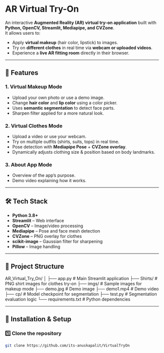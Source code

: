 # AR Virtual Try-On

An interactive **Augmented Reality (AR) virtual try-on application** built with **Python, OpenCV, Streamlit, Mediapipe, and CVZone**.  
It allows users to:

- Apply **virtual makeup** (hair color, lipstick) to images.
- Try on **different clothes** in real time via **webcam or uploaded videos**.
- Experience a **live AR fitting room** directly in their browser.

---

## 📌 Features

### 1. **Virtual Makeup Mode**
- Upload your own photo or use a demo image.
- Change **hair color** and **lip color** using a color picker.
- Uses **semantic segmentation** to detect face parts.
- Sharpen filter applied for a more natural look.

### 2. **Virtual Clothes Mode**
- Upload a video or use your webcam.
- Try on multiple outfits (shirts, suits, tops) in real time.
- Pose detection with **Mediapipe Pose** + **CVZone overlay**.
- Dynamically adjusts clothing size & position based on body landmarks.

### 3. **About App Mode**
- Overview of the app’s purpose.
- Demo video explaining how it works.

---

## 🛠 Tech Stack

- **Python 3.8+**
- **Streamlit** – Web interface
- **OpenCV** – Image/video processing
- **Mediapipe** – Pose and face mesh detection
- **CVZone** – PNG overlay for clothes
- **scikit-image** – Gaussian filter for sharpening
- **Pillow** – Image handling

---

## 📂 Project Structure
AR_Virtual_Try_On/
│
├── app.py # Main Streamlit application
├── Shirts/ # PNG shirt images for clothes try-on
├── imgs/ # Sample images for makeup mode
├── demo.jpg # Demo image
├── demo1.mp4 # Demo video
├── cp/ # Model checkpoint for segmentation
├── test.py # Segmentation evaluation logic
└── requirements.txt # Python dependencies

---

## 🚀 Installation & Setup

### 1️⃣ Clone the repository
```bash
git clone https://github.com/its-anuskapalit/VirtualTryOn

